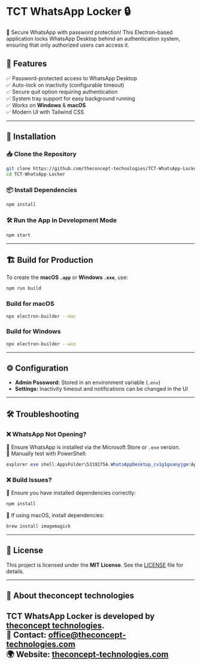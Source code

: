 # TCT WhatsApp Locker 🔒

🚀 Secure WhatsApp with password protection! This Electron-based application locks WhatsApp Desktop behind an authentication system, ensuring that only authorized users can access it.

## 📌 Features
✅ Password-protected access to WhatsApp Desktop  
✅ Auto-lock on inactivity (configurable timeout)  
✅ Secure quit option requiring authentication  
✅ System tray support for easy background running  
✅ Works on **Windows** & **macOS**  
✅ Modern UI with Tailwind CSS

---

## 🔧 Installation

### 📥 Clone the Repository
```sh
git clone https://github.com/theconcept-technologies/TCT-WhatsApp-Locker.git
cd TCT-WhatsApp-Locker
```

### 📦 Install Dependencies
```sh
npm install
```

### 🛠️ Run the App in Development Mode
```sh
npm start
```

---

## 🏗️ Build for Production
To create the **macOS `.app`** or **Windows `.exe`**, use:

```sh
npm run build
```

### **Build for macOS**
```sh
npx electron-builder --mac
```

### **Build for Windows**
```sh
npx electron-builder --win
```

---

## ⚙️ Configuration
- **Admin Password:** Stored in an environment variable (`.env`)
- **Settings:** Inactivity timeout and notifications can be changed in the UI

---

## 🛠️ Troubleshooting

### **❌ WhatsApp Not Opening?**
🔹 Ensure WhatsApp is installed via the Microsoft Store or `.exe` version.  
🔹 Manually test with PowerShell:
```powershell
explorer.exe shell:AppsFolder\5319275A.WhatsAppDesktop_cv1g1gvanyjgm!App
```

### **❌ Build Issues?**
🔹 Ensure you have installed dependencies correctly:
```sh
npm install
```
🔹 If using macOS, install dependencies:
```sh
brew install imagemagick
```

---

## 📝 License
This project is licensed under the **MIT License**. See the [LICENSE](LICENSE) file for details.

---

## 💼 About theconcept technologies
TCT WhatsApp Locker is developed by [theconcept technologies](https://theconcept-technologies.com).  
📧 **Contact:** office@theconcept-technologies.com  
🌍 **Website:** [theconcept-technologies.com](https://theconcept-technologies.com)  
---